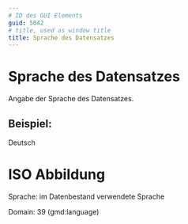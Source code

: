 ```yaml
---
# ID des GUI Elements
guid: 5042
# title, used as window title
title: Sprache des Datensatzes
---
```


# Sprache des Datensatzes

Angabe der Sprache des Datensatzes.

## Beispiel:

Deutsch


# ISO Abbildung

Sprache: im Datenbestand verwendete Sprache

Domain: 39 (gmd:language)

